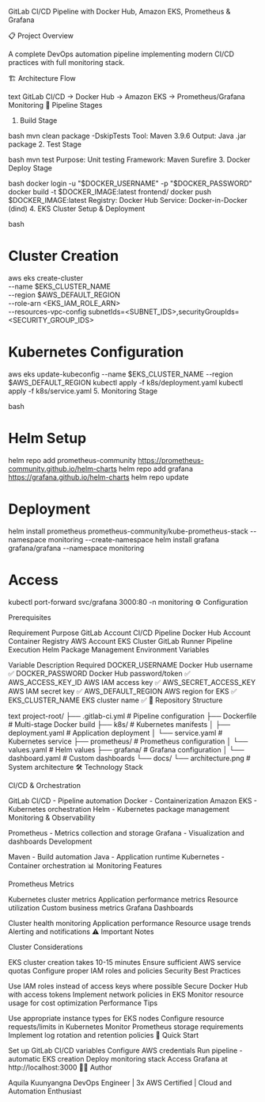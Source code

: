 GitLab CI/CD Pipeline with Docker Hub, Amazon EKS, Prometheus & Grafana

📋 Project Overview

A complete DevOps automation pipeline implementing modern CI/CD practices with full monitoring stack.

🏗️ Architecture Flow

text
GitLab CI/CD → Docker Hub → Amazon EKS → Prometheus/Grafana Monitoring
🔄 Pipeline Stages

1. Build Stage

bash
mvn clean package -DskipTests
Tool: Maven 3.9.6
Output: Java .jar package
2. Test Stage

bash
mvn test
Purpose: Unit testing
Framework: Maven Surefire
3. Docker Deploy Stage

bash
docker login -u "$DOCKER_USERNAME" -p "$DOCKER_PASSWORD"
docker build -t $DOCKER_IMAGE:latest frontend/
docker push $DOCKER_IMAGE:latest
Registry: Docker Hub
Service: Docker-in-Docker (dind)
4. EKS Cluster Setup & Deployment

bash
# Cluster Creation
aws eks create-cluster \
  --name $EKS_CLUSTER_NAME \
  --region $AWS_DEFAULT_REGION \
  --role-arn <EKS_IAM_ROLE_ARN> \
  --resources-vpc-config subnetIds=<SUBNET_IDS>,securityGroupIds=<SECURITY_GROUP_IDS>

# Kubernetes Configuration
aws eks update-kubeconfig --name $EKS_CLUSTER_NAME --region $AWS_DEFAULT_REGION
kubectl apply -f k8s/deployment.yaml
kubectl apply -f k8s/service.yaml
5. Monitoring Stage

bash
# Helm Setup
helm repo add prometheus-community https://prometheus-community.github.io/helm-charts
helm repo add grafana https://grafana.github.io/helm-charts
helm repo update

# Deployment
helm install prometheus prometheus-community/kube-prometheus-stack --namespace monitoring --create-namespace
helm install grafana grafana/grafana --namespace monitoring

# Access
kubectl port-forward svc/grafana 3000:80 -n monitoring
⚙️ Configuration

Prerequisites

Requirement	Purpose
GitLab Account	CI/CD Pipeline
Docker Hub Account	Container Registry
AWS Account	EKS Cluster
GitLab Runner	Pipeline Execution
Helm	Package Management
Environment Variables

Variable	Description	Required
DOCKER_USERNAME	Docker Hub username	✅
DOCKER_PASSWORD	Docker Hub password/token	✅
AWS_ACCESS_KEY_ID	AWS IAM access key	✅
AWS_SECRET_ACCESS_KEY	AWS IAM secret key	✅
AWS_DEFAULT_REGION	AWS region for EKS	✅
EKS_CLUSTER_NAME	EKS cluster name	✅
📁 Repository Structure

text
project-root/
├── .gitlab-ci.yml              # Pipeline configuration
├── Dockerfile                  # Multi-stage Docker build
├── k8s/                        # Kubernetes manifests
│   ├── deployment.yaml         # Application deployment
│   └── service.yaml           # Kubernetes service
├── prometheus/                 # Prometheus configuration
│   └── values.yaml            # Helm values
├── grafana/                    # Grafana configuration
│   └── dashboard.yaml         # Custom dashboards
└── docs/
    └── architecture.png       # System architecture
🛠️ Technology Stack

CI/CD & Orchestration

GitLab CI/CD - Pipeline automation
Docker - Containerization
Amazon EKS - Kubernetes orchestration
Helm - Kubernetes package management
Monitoring & Observability

Prometheus - Metrics collection and storage
Grafana - Visualization and dashboards
Development

Maven - Build automation
Java - Application runtime
Kubernetes - Container orchestration
📊 Monitoring Features

Prometheus Metrics

Kubernetes cluster metrics
Application performance metrics
Resource utilization
Custom business metrics
Grafana Dashboards

Cluster health monitoring
Application performance
Resource usage trends
Alerting and notifications
⚠️ Important Notes

Cluster Considerations

EKS cluster creation takes 10-15 minutes
Ensure sufficient AWS service quotas
Configure proper IAM roles and policies
Security Best Practices

Use IAM roles instead of access keys where possible
Secure Docker Hub with access tokens
Implement network policies in EKS
Monitor resource usage for cost optimization
Performance Tips

Use appropriate instance types for EKS nodes
Configure resource requests/limits in Kubernetes
Monitor Prometheus storage requirements
Implement log rotation and retention policies
🚀 Quick Start

Set up GitLab CI/CD variables
Configure AWS credentials
Run pipeline - automatic EKS creation
Deploy monitoring stack
Access Grafana at http://localhost:3000
👨‍💻 Author

Aquila Kuunyangna
DevOps Engineer | 3x AWS Certified | Cloud and Automation Enthusiast

